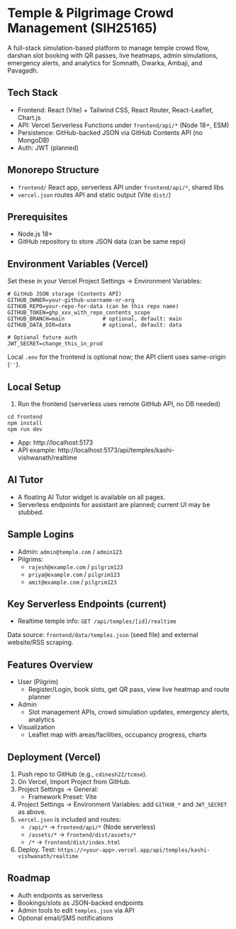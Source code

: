 # Temple & Pilgrimage Crowd Management (SIH25165)

A full-stack simulation-based platform to manage temple crowd flow, darshan slot booking with QR passes, live heatmaps, admin simulations, emergency alerts, and analytics for Somnath, Dwarka, Ambaji, and Pavagadh.

## Tech Stack
- Frontend: React (Vite) + Tailwind CSS, React Router, React-Leaflet, Chart.js
- API: Vercel Serverless Functions under `frontend/api/*` (Node 18+, ESM)
- Persistence: GitHub-backed JSON via GitHub Contents API (no MongoDB)
- Auth: JWT (planned)

## Monorepo Structure
- `frontend/` React app, serverless API under `frontend/api/*`, shared libs
- `vercel.json` routes API and static output (Vite `dist/`)

## Prerequisites
- Node.js 18+
- GitHub repository to store JSON data (can be same repo)

## Environment Variables (Vercel)
Set these in your Vercel Project Settings → Environment Variables:

```
# GitHub JSON storage (Contents API)
GITHUB_OWNER=your-github-username-or-org
GITHUB_REPO=your-repo-for-data (can be this repo name)
GITHUB_TOKEN=ghp_xxx_with_repo_contents_scope
GITHUB_BRANCH=main            # optional, default: main
GITHUB_DATA_DIR=data          # optional, default: data

# Optional future auth
JWT_SECRET=change_this_in_prod
```

Local `.env` for the frontend is optional now; the API client uses same-origin (`''`).

## Local Setup
1) Run the frontend (serverless uses remote GitHub API, no DB needed)
```
cd frontend
npm install
npm run dev
```

- App: http://localhost:5173
- API example: http://localhost:5173/api/temples/kashi-vishwanath/realtime

## AI Tutor
- A floating AI Tutor widget is available on all pages.
- Serverless endpoints for assistant are planned; current UI may be stubbed.

## Sample Logins
- Admin: `admin@temple.com` / `admin123`
- Pilgrims: 
  - `rajesh@example.com` / `pilgrim123`
  - `priya@example.com` / `pilgrim123`
  - `amit@example.com` / `pilgrim123`

## Key Serverless Endpoints (current)
- Realtime temple info: `GET /api/temples/[id]/realtime`

Data source: `frontend/data/temples.json` (seed file) and external website/RSS scraping.

## Features Overview
- User (Pilgrim)
  - Register/Login, book slots, get QR pass, view live heatmap and route planner
- Admin
  - Slot management APIs, crowd simulation updates, emergency alerts, analytics
- Visualization
  - Leaflet map with areas/facilities, occupancy progress, charts

## Deployment (Vercel)
1) Push repo to GitHub (e.g., `cdinesh22/tcmse`).
2) On Vercel, Import Project from GitHub.
3) Project Settings → General:
   - Framework Preset: Vite
4) Project Settings → Environment Variables: add `GITHUB_*` and `JWT_SECRET` as above.
5) `vercel.json` is included and routes:
   - `/api/*` → `frontend/api/*` (Node serverless)
   - `/assets/*` → `frontend/dist/assets/*`
   - `/*` → `frontend/dist/index.html`
6) Deploy. Test: `https://<your-app>.vercel.app/api/temples/kashi-vishwanath/realtime`

## Roadmap
- Auth endpoints as serverless
- Bookings/slots as JSON-backed endpoints
- Admin tools to edit `temples.json` via API
- Optional email/SMS notifications
